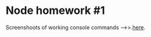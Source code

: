 # Node homework #1

Screenshoots of working console commands -->>.[here](https://drive.google.com/drive/folders/1CWfPv1hXJIy2g9o5BtIZCMKP8SyNVcOT?usp=drive_link).

